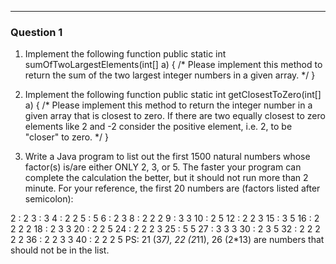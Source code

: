 -------------- 
### Question 1

1. Implement the following function
public static int sumOfTwoLargestElements(int[] a) {
 /*
 Please implement this method to return the sum of the
 two largest integer numbers in a given array.
 */
}

2. Implement the following function
public static int getClosestToZero(int[] a) {
 /*
 Please implement this method to return the integer number in a
 given array that is closest to zero.
 If there are two equally closest to zero elements like 2 and -2
 consider the positive element, i.e. 2, to be "closer" to zero.
 */
}

3. Write a Java program to list out the first 1500 natural numbers
whose factor(s) is/are either ONLY 2, 3, or 5. The faster your program
can complete the calculation the better, but it should not run more
than 2 minute.
For your reference, the first 20 numbers are (factors listed after
semicolon): 

2 : 2
3 : 3
4 : 2 2
5 : 5
6 : 2 3
8 : 2 2 2
9 : 3 3
10 : 2 5
12 : 2 2 3
15 : 3 5
16 : 2 2 2 2
18 : 2 3 3
20 : 2 2 5
24 : 2 2 2 3
25 : 5 5
27 : 3 3 3
30 : 2 3 5
32 : 2 2 2 2 2
36 : 2 2 3 3
40 : 2 2 2 5
PS: 21 (3*7), 22 (2*11), 26 (2*13) are numbers that should not be in the list. 
